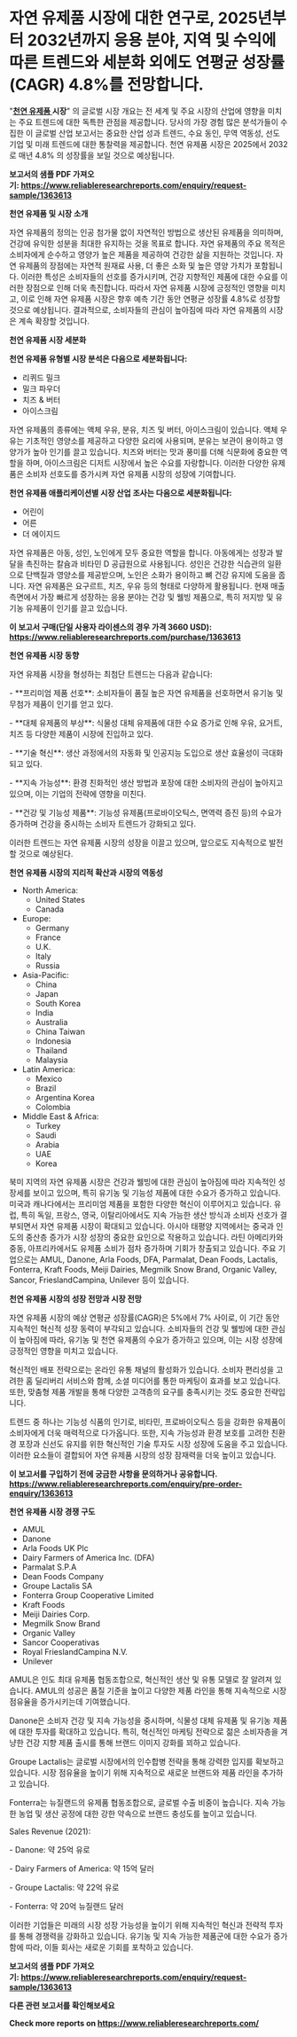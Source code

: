 <p><h1>자연 유제품 시장에 대한 연구로, 2025년부터 2032년까지 응용 분야, 지역 및 수익에 따른 트렌드와 세분화 외에도 연평균 성장률(CAGR) 4.8%를 전망합니다.</h1></p><p>"<strong><a href="https://www.reliableresearchreports.com/global-natural-dairy-products-market-r1363613?utm_campaign=106&utm_medium=7&utm_source=Github&utm_content=ia&utm_term=26022025&utm_id=natural-dairy-products">천연 유제품&nbsp;</a></strong><strong>시장</strong>" 의 글로벌 시장 개요는 전 세계 및 주요 시장의 산업에 영향을 미치는 주요 트렌드에 대한 독특한 관점을 제공합니다. 당사의 가장 경험 많은 분석가들이 수집한 이 글로벌 산업 보고서는 중요한 산업 성과 트렌드, 수요 동인, 무역 역동성, 선도 기업 및 미래 트렌드에 대한 통찰력을 제공합니다. 천연 유제품 시장은 2025에서 2032로 매년 4.8% 의 성장률을 보일 것으로 예상됩니다.&nbsp;</p>
<p><strong>보고서의 샘플 PDF 가져오기:&nbsp;<a href="https://www.reliableresearchreports.com/enquiry/request-sample/1363613?utm_campaign=106&utm_medium=7&utm_source=Github&utm_content=ia&utm_term=26022025&utm_id=natural-dairy-products">https://www.reliableresearchreports.com/enquiry/request-sample/1363613</a></strong></p>
<p><strong>천연 유제품 및 시장 소개</strong></p>
<p><p>자연 유제품의 정의는 인공 첨가물 없이 자연적인 방법으로 생산된 유제품을 의미하며, 건강에 유익한 성분을 최대한 유지하는 것을 목표로 합니다. 자연 유제품의 주요 목적은 소비자에게 순수하고 영양가 높은 제품을 제공하여 건강한 삶을 지원하는 것입니다. 자연 유제품의 장점에는 자연적 원재료 사용, 더 좋은 소화 및 높은 영양 가치가 포함됩니다. 이러한 특성은 소비자들의 선호를 증가시키며, 건강 지향적인 제품에 대한 수요를 이러한 장점으로 인해 더욱 촉진합니다. 따라서 자연 유제품 시장에 긍정적인 영향을 미치고, 이로 인해 자연 유제품 시장은 향후 예측 기간 동안 연평균 성장률 4.8%로 성장할 것으로 예상됩니다. 결과적으로, 소비자들의 관심이 높아짐에 따라 자연 유제품의 시장은 계속 확장할 것입니다.</p></p>
<p><strong>천연 유제품 시장 세분화</strong></p>
<p><strong>천연 유제품 유형별 시장 분석은 다음으로 세분화됩니다:</strong></p>
<p><ul><li>리퀴드 밀크</li><li>밀크 파우더</li><li>치즈 & 버터</li><li>아이스크림</li></ul></p>
<p><p>자연 유제품의 종류에는 액체 우유, 분유, 치즈 및 버터, 아이스크림이 있습니다. 액체 우유는 기초적인 영양소를 제공하고 다양한 요리에 사용되며, 분유는 보관이 용이하고 영양가가 높아 인기를 끌고 있습니다. 치즈와 버터는 맛과 풍미를 더해 식문화에 중요한 역할을 하며, 아이스크림은 디저트 시장에서 높은 수요를 자랑합니다. 이러한 다양한 유제품은 소비자 선호도를 증가시켜 자연 유제품 시장의 성장에 기여합니다.</p></p>
<p><strong>천연 유제품 애플리케이션별 시장 산업 조사는 다음으로 세분화됩니다:</strong></p>
<p><ul><li>어린이</li><li>어른</li><li>더 에이지드</li></ul></p>
<p><p>자연 유제품은 아동, 성인, 노인에게 모두 중요한 역할을 합니다. 아동에게는 성장과 발달을 촉진하는 칼슘과 비타민 D 공급원으로 사용됩니다. 성인은 건강한 식습관의 일환으로 단백질과 영양소를 제공받으며, 노인은 소화가 용이하고 뼈 건강 유지에 도움을 줍니다. 자연 유제품은 요구르트, 치즈, 우유 등의 형태로 다양하게 활용됩니다. 현재 매출 측면에서 가장 빠르게 성장하는 응용 분야는 건강 및 웰빙 제품으로, 특히 저지방 및 유기농 유제품이 인기를 끌고 있습니다.</p></p>
<p><strong>이 보고서 구매(단일 사용자 라이센스의 경우 가격 3660 USD): <a href="https://www.reliableresearchreports.com/purchase/1363613?utm_campaign=106&utm_medium=7&utm_source=Github&utm_content=ia&utm_term=26022025&utm_id=natural-dairy-products">https://www.reliableresearchreports.com/purchase/1363613</a></strong></p>
<p><strong>천연 유제품 시장 동향</strong></p>
<p><p>자연 유제품 시장을 형성하는 최첨단 트렌드는 다음과 같습니다:</p><p>- **프리미엄 제품 선호**: 소비자들이 품질 높은 자연 유제품을 선호하면서 유기농 및 무첨가 제품이 인기를 얻고 있다.</p><p>- **대체 유제품의 부상**: 식물성 대체 유제품에 대한 수요 증가로 인해 우유, 요거트, 치즈 등 다양한 제품이 시장에 진입하고 있다.</p><p>- **기술 혁신**: 생산 과정에서의 자동화 및 인공지능 도입으로 생산 효율성이 극대화되고 있다.</p><p>- **지속 가능성**: 환경 친화적인 생산 방법과 포장에 대한 소비자의 관심이 높아지고 있으며, 이는 기업의 전략에 영향을 미친다.</p><p>- **건강 및 기능성 제품**: 기능성 유제품(프로바이오틱스, 면역력 증진 등)의 수요가 증가하며 건강을 중시하는 소비자 트렌드가 강화되고 있다.</p><p>이러한 트렌드는 자연 유제품 시장의 성장을 이끌고 있으며, 앞으로도 지속적으로 발전할 것으로 예상된다.</p></p>
<p><strong>천연 유제품 시장의 지리적 확산과 시장의 역동성</strong></p>
<p><ul>
    <li>
        North America:
        <ul>
            <li>United States</li>
            <li>Canada</li>
        </ul>
    </li>
    <li>
        Europe:
        <ul>
            <li>Germany</li>
            <li>France</li>
            <li>U.K.</li>
            <li>Italy</li>
            <li>Russia</li>
        </ul>
    </li>
    <li>
        Asia-Pacific:
        <ul>
            <li>China</li>
            <li>Japan</li>
            <li>South Korea</li>
            <li>India</li>
            <li>Australia</li>
            <li>China Taiwan</li>
            <li>Indonesia</li>
            <li>Thailand</li>
            <li>Malaysia</li>
        </ul>
    </li>
    <li>
        Latin America:
        <ul>
            <li>Mexico</li>
            <li>Brazil</li>
            <li>Argentina Korea</li>
            <li>Colombia</li>
        </ul>
    </li>
    <li>
        Middle East & Africa:
        <ul>
            <li>Turkey</li>
            <li>Saudi</li>
            <li>Arabia</li>
            <li>UAE</li>
            <li>Korea</li>
        </ul>
    </li>
    </ul></p>
<p><p>북미 지역의 자연 유제품 시장은 건강과 웰빙에 대한 관심이 높아짐에 따라 지속적인 성장세를 보이고 있으며, 특히 유기농 및 기능성 제품에 대한 수요가 증가하고 있습니다. 미국과 캐나다에서는 프리미엄 제품을 포함한 다양한 혁신이 이루어지고 있습니다. 유럽, 특히 독일, 프랑스, 영국, 이탈리아에서도 지속 가능한 생산 방식과 소비자 선호가 결부되면서 자연 유제품 시장이 확대되고 있습니다. 아시아 태평양 지역에서는 중국과 인도의 중산층 증가가 시장 성장의 중요한 요인으로 작용하고 있습니다. 라틴 아메리카와 중동, 아프리카에서도 유제품 소비가 점차 증가하며 기회가 창출되고 있습니다. 주요 기업으로는 AMUL, Danone, Arla Foods, DFA, Parmalat, Dean Foods, Lactalis, Fonterra, Kraft Foods, Meiji Dairies, Megmilk Snow Brand, Organic Valley, Sancor, FrieslandCampina, Unilever 등이 있습니다.</p></p>
<p><strong>천연 유제품 시장의 성장 전망과 시장 전망</strong></p>
<p><p>자연 유제품 시장의 예상 연평균 성장률(CAGR)은 5%에서 7% 사이로, 이 기간 동안 지속적인 혁신적 성장 동력이 부각되고 있습니다. 소비자들의 건강 및 웰빙에 대한 관심이 높아짐에 따라, 유기농 및 천연 유제품의 수요가 증가하고 있으며, 이는 시장 성장에 긍정적인 영향을 미치고 있습니다.</p><p>혁신적인 배포 전략으로는 온라인 유통 채널의 활성화가 있습니다. 소비자 편리성을 고려한 홈 딜리버리 서비스와 함께, 소셜 미디어를 통한 마케팅이 효과를 보고 있습니다. 또한, 맞춤형 제품 개발을 통해 다양한 고객층의 요구를 충족시키는 것도 중요한 전략입니다.</p><p>트렌드 중 하나는 기능성 식품의 인기로, 비타민, 프로바이오틱스 등을 강화한 유제품이 소비자에게 더욱 매력적으로 다가옵니다. 또한, 지속 가능성과 환경 보호를 고려한 친환경 포장과 신선도 유지를 위한 혁신적인 기술 투자도 시장 성장에 도움을 주고 있습니다. 이러한 요소들이 결합되어 자연 유제품 시장의 성장 잠재력을 더욱 높이고 있습니다.</p></p>
<p><strong>이 보고서를 구입하기 전에 궁금한 사항을 문의하거나 공유합니다. <a href="https://www.reliableresearchreports.com/enquiry/pre-order-enquiry/1363613?utm_campaign=106&utm_medium=7&utm_source=Github&utm_content=ia&utm_term=26022025&utm_id=natural-dairy-products">https://www.reliableresearchreports.com/enquiry/pre-order-enquiry/1363613</a></strong></p>
<p><strong>천연 유제품 시장 경쟁 구도</strong></p>
<p><ul><li>AMUL</li><li>Danone</li><li>Arla Foods UK Plc</li><li>Dairy Farmers of America Inc. (DFA)</li><li>Parmalat S.P.A</li><li>Dean Foods Company</li><li>Groupe Lactalis SA</li><li>Fonterra Group Cooperative Limited</li><li>Kraft Foods</li><li>Meiji Dairies Corp.</li><li>Megmilk Snow Brand</li><li>Organic Valley</li><li>Sancor Cooperativas</li><li>Royal FrieslandCampina N.V.</li><li>Unilever</li></ul></p>
<p><p>AMUL은 인도 최대 유제품 협동조합으로, 혁신적인 생산 및 유통 모델로 잘 알려져 있습니다. AMUL의 성공은 품질 기준을 높이고 다양한 제품 라인을 통해 지속적으로 시장 점유율을 증가시키는데 기여했습니다. </p><p>Danone은 소비자 건강 및 지속 가능성을 중시하며, 식물성 대체 유제품 및 유기농 제품에 대한 투자를 확대하고 있습니다. 특히, 혁신적인 마케팅 전략으로 젊은 소비자층을 겨냥한 건강 지향 제품 출시를 통해 브랜드 이미지 강화를 꾀하고 있습니다.</p><p>Groupe Lactalis는 글로벌 시장에서의 인수합병 전략을 통해 강력한 입지를 확보하고 있습니다. 시장 점유율을 높이기 위해 지속적으로 새로운 브랜드와 제품 라인을 추가하고 있습니다. </p><p>Fonterra는 뉴질랜드의 유제품 협동조합으로, 글로벌 수출 비중이 높습니다. 지속 가능한 농업 및 생산 공정에 대한 강한 약속으로 브랜드 충성도를 높이고 있습니다. </p><p>Sales Revenue (2021):</p><p>- Danone: 약 25억 유로</p><p>- Dairy Farmers of America: 약 15억 달러</p><p>- Groupe Lactalis: 약 22억 유로 </p><p>- Fonterra: 약 20억 뉴질랜드 달러</p><p>이러한 기업들은 미래의 시장 성장 가능성을 높이기 위해 지속적인 혁신과 전략적 투자를 통해 경쟁력을 강화하고 있습니다. 유기농 및 지속 가능한 제품군에 대한 수요가 증가함에 따라, 이들 회사는 새로운 기회를 포착하고 있습니다.</p></p>
<p><strong>보고서의 샘플 PDF 가져오기:&nbsp;<a href="https://www.reliableresearchreports.com/enquiry/request-sample/1363613?utm_campaign=106&utm_medium=7&utm_source=Github&utm_content=ia&utm_term=26022025&utm_id=natural-dairy-products">https://www.reliableresearchreports.com/enquiry/request-sample/1363613</a></strong></p>
<p><strong></strong></p>
<p><strong></strong></p>
<p><strong></strong></p>
<p><strong></strong></p>
<p><strong>다른 관련 보고서를 확인해보세요</strong></p>
<p><strong>Check more reports on <a href="https://www.reliableresearchreports.com/?utm_campaign=106&utm_medium=7&utm_source=Github&utm_content=ia&utm_term=26022025&utm_id=natural-dairy-products">https://www.reliableresearchreports.com/</a></strong></p>
<p></p>